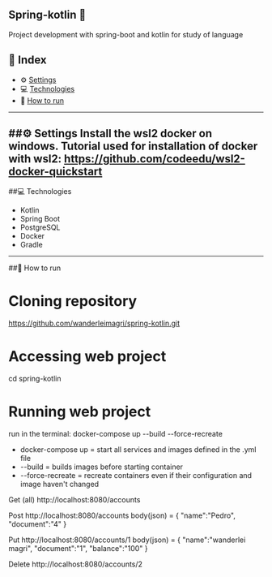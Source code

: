 ## Spring-kotlin :book:

Project development with spring-boot and kotlin for study of language 

## 📌 Index
- ⚙ [Settings](#-settings)
- 💻 [Technologies](#-technologies)
- 🚀 [How to run](#-how-to-run)
---

##⚙ Settings
Install the wsl2 docker on windows.
Tutorial used for installation of docker with wsl2: https://github.com/codeedu/wsl2-docker-quickstart
---

##💻 Technologies
- Kotlin
- Spring Boot
- PostgreSQL
- Docker  
- Gradle
 ---
 
##🚀 How to run
  # Cloning repository
  https://github.com/wanderleimagri/spring-kotlin.git

  # Accessing web project
  cd spring-kotlin
  
  # Running web project
  run in the terminal: docker-compose up --build --force-recreate
  * docker-compose up = start all services and images defined in the .yml file
  * --build = builds images before starting container
  * --force-recreate = recreate containers even if their configuration and image haven't changed
  
  Get (all)
  http://localhost:8080/accounts
  
  Post
  http://localhost:8080/accounts
    body(json) = {
       "name":"Pedro",
       "document":"4"
    }
  
  Put
  http://localhost:8080/accounts/1
      body(json) = {
        "name":"wanderlei magri",
        "document":"1",
        "balance":"100"
      }
      
  Delete
  http://localhost:8080/accounts/2
  

